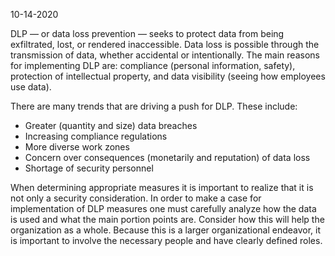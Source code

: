10-14-2020

DLP — or data loss prevention — seeks to protect data from being exfiltrated, lost, or rendered inaccessible. Data loss is possible through the transmission of data, whether accidental or intentionally. The main reasons for implementing DLP are: compliance (personal information, safety), protection of intellectual property, and data visibility (seeing how employees use data).

There are many trends that are driving a push for DLP. These include:
- Greater (quantity and size) data breaches
- Increasing compliance regulations
- More diverse work zones
- Concern over consequences (monetarily and reputation) of data loss
- Shortage of security personnel

When determining appropriate measures it is important to realize that it is not only a security consideration. In order to make a case for implementation of DLP measures one must carefully analyze how the data is used and what the main portion points are. Consider how this will help the organization as a whole. Because this is a larger organizational endeavor, it is important to involve the necessary people and have clearly defined roles.
